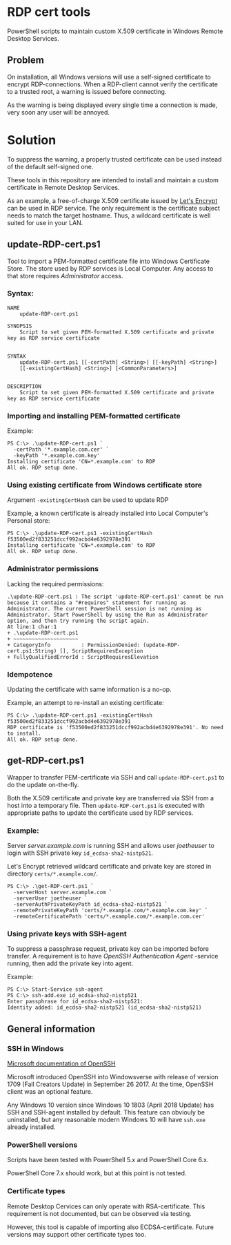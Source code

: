# RDP cert tools
PowerShell scripts to maintain custom X.509 certificate in
Windows Remote Desktop Services.

## Problem
On installation, all Windows versions will use a self-signed certificate
to encrypt RDP-connections. When a RDP-client cannot verify the certificate
to a trusted root, a warning is issued before connecting.

As the warning is being displayed every single time a connection is made,
very soon any user will be annoyed.

# Solution
To suppress the warning, a properly trusted certificate can be used instead of the default self-signed one.

These tools in this repository are intended to install and maintain a custom certificate in Remote Desktop Services.

As an example, a free-of-charge X.509 certificate issued by [Let's Encrypt](https://letsencrypt.org/) can be used
in RDP service. The only requirement is the certificate subject needs to match the target hostname.
Thus, a wildcard certificate is well suited for use in your LAN. 

## update-RDP-cert.ps1

Tool to import a PEM-formatted certificate file into Windows Certificate Store.
The store used by RDP services is Local Computer. Any access to that store requires _Administrator_ access.

### Syntax:
```
NAME
    update-RDP-cert.ps1

SYNOPSIS
    Script to set given PEM-formatted X.509 certificate and private key as RDP service certificate


SYNTAX
    update-RDP-cert.ps1 [[-certPath] <String>] [[-keyPath] <String>]
    [[-existingCertHash] <String>] [<CommonParameters>]


DESCRIPTION
    Script to set given PEM-formatted X.509 certificate and private key as RDP service certificate
```

### Importing and installing PEM-formatted certificate

Example:
```
PS C:\> .\update-RDP-cert.ps1 `
  -certPath '*.example.com.cer' `
  -keyPath '*.example.com.key'
Installing certificate 'CN=*.example.com' to RDP
All ok. RDP setup done.
```


### Using existing certificate from Windows certificate store
Argument `-existingCertHash` can be used to update RDP

Example, a known certificate is already installed into Local Computer's Personal store:
```
PS C:\> .\update-RDP-cert.ps1 -existingCertHash f53500ed2f833251dccf992acbd4e6392978e391
Installing certificate 'CN=*.example.com' to RDP
All ok. RDP setup done.
```

### Administrator permissions
Lacking the required permissions:
```
.\update-RDP-cert.ps1 : The script 'update-RDP-cert.ps1' cannot be run because it contains a "#requires" statement for running as Administrator. The current PowerShell session is not running as Administrator. Start PowerShell by using the Run as Administrator option, and then try running the script again.
At line:1 char:1
+ .\update-RDP-cert.ps1
+ ~~~~~~~~~~~~~~~~~~~~~
+ CategoryInfo          : PermissionDenied: (update-RDP-cert.ps1:String) [], ScriptRequiresException
+ FullyQualifiedErrorId : ScriptRequiresElevation
```

### Idempotence
Updating the certificate with same information is a no-op.

Example, an attempt to re-install an existing certificate:
```
PS C:\> .\update-RDP-cert.ps1 -existingCertHash f53500ed2f833251dccf992acbd4e6392978e391
RDP certificate is 'f53500ed2f833251dccf992acbd4e6392978e391'. No need to install.
All ok. RDP setup done.
```

## get-RDP-cert.ps1
Wrapper to transfer PEM-certificate via SSH and call `update-RDP-cert.ps1`
to do the update on-the-fly.

Both the X.509 certificate and private key are transferred via SSH from a host into a temporary file.
Then `update-RDP-cert.ps1` is executed with appropriate paths to update the certificate used by RDP services.

### Example:
Server _server.example.com_ is running SSH and allows
user _joetheuser_ to login with SSH private key `id_ecdsa-sha2-nistp521`.

Let's Encrypt retrieved wildcard certificate and private key are stored in
directory `certs/*.example.com/`. 

```
PS C:\> .\get-RDP-cert.ps1 `
  -serverHost server.example.com `
  -serverUser joetheuser `
  -serverAuthPrivateKeyPath id_ecdsa-sha2-nistp521 `
  -remotePrivateKeyPath 'certs/*.example.com/*.example.com.key' `
  -remoteCertificatePath 'certs/*.example.com/*.example.com.cer'
```

### Using private keys with SSH-agent
To suppress a passphrase request, private key can be imported before transfer.
A requirement is to have _OpenSSH Authentication Agent_ -service running, then add the
private key into agent.

Example: 

```
PS C:\> Start-Service ssh-agent
PS C:\> ssh-add.exe id_ecdsa-sha2-nistp521
Enter passphrase for id_ecdsa-sha2-nistp521:
Identity added: id_ecdsa-sha2-nistp521 (id_ecdsa-sha2-nistp521)
```

## General information

### SSH in Windows

[Microsoft documentation of OpenSSH](https://docs.microsoft.com/en-us/windows-server/administration/openssh/openssh_overview)

Microsoft introduced OpenSSH into Windowsverse with release of version 1709 (Fall Creators Update) in September 26 2017.
At the time, OpenSSH client was an optional feature.

Any Windows 10 version since Windows 10 1803 (April 2018 Update) has SSH and SSH-agent installed by default.
This feature can obviouly be uninstalled, but any reasonable modern Windows 10 will have `ssh.exe` already installed.

### PowerShell versions
Scripts have been tested with PowerShell 5.x and PowerShell Core 6.x.

PowerShell Core 7.x should work, but at this point is not tested.

### Certificate types
Remote Desktop Cervices can only operate with RSA-certificate.
This requirement is not documented, but can be observed via testing.

However, this tool is capable of importing also ECDSA-certificate.
Future versions may support other certificate types too.